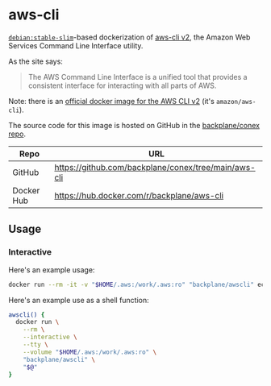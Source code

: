 # aws-cli

[`debian:stable-slim`](https://hub.docker.com/_/debian/)-based dockerization of [aws-cli v2](https://awscli.amazonaws.com/v2/documentation/api/latest/index.html), the Amazon Web Services Command Line Interface utility.

As the site says:

> The AWS Command Line Interface is a unified tool that provides a consistent interface for interacting with all parts of AWS.

Note: there is an [official docker image for the AWS CLI v2](https://docs.aws.amazon.com/cli/latest/userguide/getting-started-docker.html) (it's `amazon/aws-cli`).

The source code for this image is hosted on GitHub in the [backplane/conex repo](https://github.com/backplane/conex/tree/main/aws-cli).

Repo       | URL
---------- | ------------------------------------------------------
GitHub     | <https://github.com/backplane/conex/tree/main/aws-cli>
Docker Hub | <https://hub.docker.com/r/backplane/aws-cli>


## Usage

### Interactive

Here's an example usage:

```sh
docker run --rm -it -v "$HOME/.aws:/work/.aws:ro" "backplane/awscli" ec2 describe-instance-types
```

Here's an example use as a shell function:

```sh
awscli() {
  docker run \
    --rm \
    --interactive \
    --tty \
    --volume "$HOME/.aws:/work/.aws:ro" \
    "backplane/awscli" \
    "$@"
}
```
